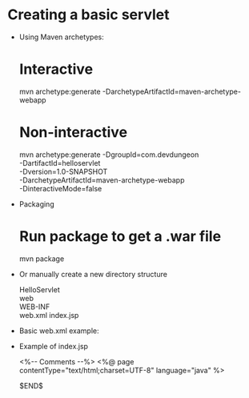 Creating a basic servlet
========================

* Using Maven archetypes:

    # Interactive
    mvn archetype:generate -DarchetypeArtifactId=maven-archetype-webapp

    # Non-interactive
    mvn archetype:generate -DgroupId=com.devdungeon \
                       -DartifactId=helloservlet \
                       -Dversion=1.0-SNAPSHOT \
                       -DarchetypeArtifactId=maven-archetype-webapp \
                       -DinteractiveMode=false


* Packaging

    # Run package to get a .war file
    mvn package


* Or manually create a new directory structure

    HelloServlet\
        web\
            WEB-INF\
                web.xml
            index.jsp

* Basic web.xml example:

    <?xml version="1.0" encoding="UTF-8"?>
    <web-app xmlns="http://xmlns.jcp.org/xml/ns/javaee"
            xmlns:xsi="http://www.w3.org/2001/XMLSchema-instance"
            xsi:schemaLocation="http://xmlns.jcp.org/xml/ns/javaee http://xmlns.jcp.org/xml/ns/javaee/web-app_4_0.xsd"
            version="4.0">
    </web-app>

* Example of index.jsp

    <%--
        Comments
    --%>
    <%@ page contentType="text/html;charset=UTF-8" language="java" %>
    <html>
    <head>
        <title>$Title$</title>
    </head>
    <body>
    $END$
    </body>
    </html>